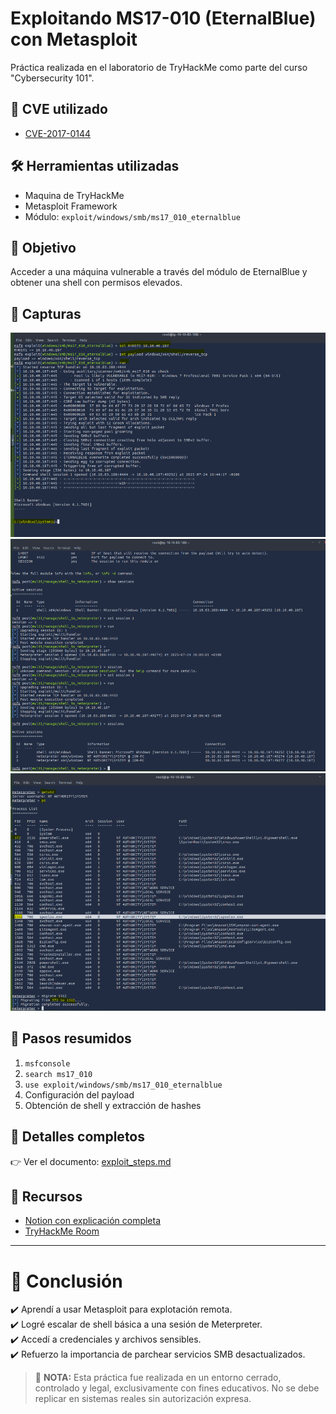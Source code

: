 # Exploitando MS17-010 (EternalBlue) con Metasploit

Práctica realizada en el laboratorio de TryHackMe como parte del curso "Cybersecurity 101".

## 📌 CVE utilizado
- [CVE-2017-0144](https://nvd.nist.gov/vuln/detail/CVE-2017-0144)

## 🛠️ Herramientas utilizadas
- Maquina de TryHackMe
- Metasploit Framework
- Módulo: `exploit/windows/smb/ms17_010_eternalblue`

## 🧪 Objetivo
Acceder a una máquina vulnerable a través del módulo de EternalBlue y obtener una shell con permisos elevados.

## 📸 Capturas
![Shell Meterpreter](./capturas/shell1.png)
![Shell Meterpreter](./capturas/shell2.png)
![Shell Meterpreter](./capturas/shell3.png)

## 📝 Pasos resumidos
1. `msfconsole`
2. `search ms17_010`
3. `use exploit/windows/smb/ms17_010_eternalblue`
4. Configuración del payload
5. Obtención de shell y extracción de hashes

## 📄 Detalles completos
👉 Ver el documento: [exploit_steps.md](exploit_steps.md)

## 🔗 Recursos
- [Notion con explicación completa](https://www.notion.so/APUNTES-Cybersecurity-101-Metasploit-TryHackMe-23-7-2025-239fce23a6aa80a693e1c668dcc47a57)
- [TryHackMe Room](https://tryhackme.com/room/metasploit)

---

# 🎯 Conclusión

✔️ Aprendí a usar Metasploit para explotación remota.  
✔️ Logré escalar de shell básica a una sesión de Meterpreter.  
✔️ Accedí a credenciales y archivos sensibles.  
✔️ Refuerzo la importancia de parchear servicios SMB desactualizados.

> 🔐 **NOTA:** Esta práctica fue realizada en un entorno cerrado, controlado y legal, exclusivamente con fines educativos. No se debe replicar en sistemas reales sin autorización expresa.
